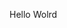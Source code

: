 Hello Wolrd































































































































































































































































































































































































































































































































































































































































































































































































































































































































































































































































































































































































































































































































































































































































































































































































































































































































































































































































































































































































































































































































































































































































































































































































































































































